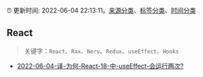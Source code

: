 :alarm_clock: 更新时间: 2022-06-04 22:13:11。[来源分类](../README.md)、[标签分类](../TAGS.md)、[时间分类](../TIMELINE.md)

## React


> 关键字：`React`、`Rax`、`Nerv`、`Redux`、`useEffect`、`Hooks`



- [2022-06-04-译-为何-React-18-中-useEffect-会运行两次?](https://toutiao.io/k/72m4uc2) 